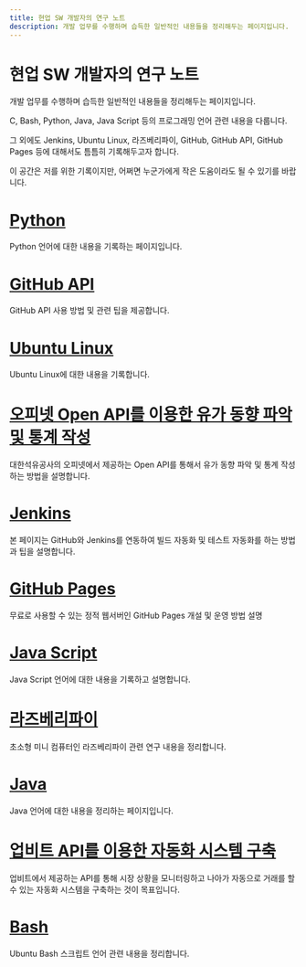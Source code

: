 ```yaml
---
title: 현업 SW 개발자의 연구 노트
description: 개발 업무를 수행하며 습득한 일반적인 내용들을 정리해두는 페이지입니다.
---
```



현업 SW 개발자의 연구 노트
===


개발 업무를 수행하며 습득한 일반적인 내용들을 정리해두는 페이지입니다. 


C, Bash, Python, Java, Java Script 등의 프로그래밍 언어 관련 내용을 다룹니다. 


그 외에도 Jenkins, Ubuntu Linux, 라즈베리파이, GitHub, GitHub API, GitHub Pages 등에 대해서도 틈틈히 기록해두고자 합니다. 


이 공간은 저를 위한 기록이지만, 어쩌면 누군가에게 작은 도움이라도 될 수 있기를 바랍니다. 




[Python](004_python 'Python 언어에 대한 내용을 기록하는 페이지입니다.')
===


Python 언어에 대한 내용을 기록하는 페이지입니다.


[GitHub API](001_github_api 'GitHub API 사용 방법 및 관련 팁을 제공합니다.')
===


GitHub API 사용 방법 및 관련 팁을 제공합니다.


[Ubuntu Linux](008_ubuntu 'Ubuntu Linux에 대한 내용을 기록합니다.')
===


Ubuntu Linux에 대한 내용을 기록합니다.


[오피넷 Open API를 이용한 유가 동향 파악 및 통계 작성](011_opinet '대한석유공사의 오피넷에서 제공하는 Open API를 통해서 유가 동향 파악 및 통계 작성하는 방법을 설명합니다.')
===


대한석유공사의 오피넷에서 제공하는 Open API를 통해서 유가 동향 파악 및 통계 작성하는 방법을 설명합니다.


[Jenkins](003_jenkins '본 페이지는 GitHub와 Jenkins를 연동하여 빌드 자동화 및 테스트 자동화를 하는 방법과 팁을 설명합니다.')
===


본 페이지는 GitHub와 Jenkins를 연동하여 빌드 자동화 및 테스트 자동화를 하는 방법과 팁을 설명합니다.


[GitHub Pages](002_github_blog '무료로 사용할 수 있는 정적 웹서버인 GitHub Pages 개설 및 운영 방법 설명')
===


무료로 사용할 수 있는 정적 웹서버인 GitHub Pages 개설 및 운영 방법 설명


[Java Script](007_javascript 'Java Script 언어에 대한 내용을 기록하고 설명합니다.')
===


Java Script 언어에 대한 내용을 기록하고 설명합니다.


[라즈베리파이](010_raspberry '초소형 미니 컴퓨터인 라즈베리파이 관련 연구 내용을 정리합니다.')
===


초소형 미니 컴퓨터인 라즈베리파이 관련 연구 내용을 정리합니다.


[Java](006_java 'Java 언어에 대한 내용을 정리하는 페이지입니다.')
===


Java 언어에 대한 내용을 정리하는 페이지입니다.


[업비트 API를 이용한 자동화 시스템 구축](009_upbit '업비트에서 제공하는 API를 통해 시장 상황을 모니터링하고 나아가 자동으로 거래를 할 수 있는 자동화 시스템을 구축하는 것이 목표입니다.')
===


업비트에서 제공하는 API를 통해 시장 상황을 모니터링하고 나아가 자동으로 거래를 할 수 있는 자동화 시스템을 구축하는 것이 목표입니다.


[Bash](005_bash 'Ubuntu Bash 스크립트 언어 관련 내용을 정리합니다.')
===


Ubuntu Bash 스크립트 언어 관련 내용을 정리합니다.
